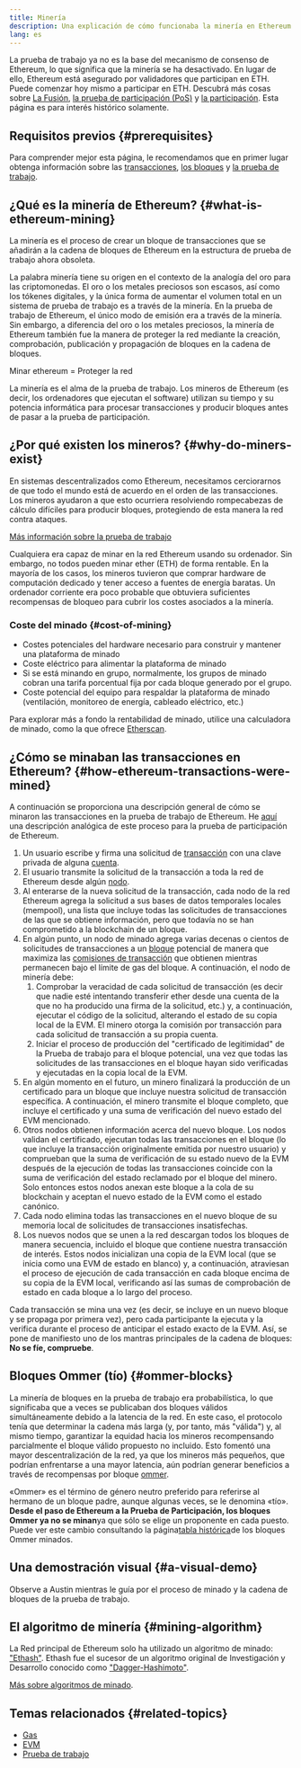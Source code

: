 ```yaml
---
title: Minería
description: Una explicación de cómo funcionaba la minería en Ethereum.
lang: es
---
```


<Alert variant="update">
<Emoji text=":wave:" className="text-4xl"/>
<AlertContent>
<AlertDescription>
La prueba de trabajo ya no es la base del mecanismo de consenso de Ethereum, lo que significa que la minería se ha desactivado. En lugar de ello, Ethereum está asegurado por validadores que participan en ETH. Puede comenzar hoy mismo a participar en ETH. Descubrá más cosas sobre <a href='/roadmap/merge/'>La Fusión</a>, <a href='/developers/docs/consensus-mechanisms/pos/'>la prueba de participación (PoS)</a> y <a href='/staking/'>la participación</a>. Esta página es para interés histórico solamente.
</AlertDescription>
</AlertContent>
</Alert>

## Requisitos previos {#prerequisites}

Para comprender mejor esta página, le recomendamos que en primer lugar obtenga información sobre las [transacciones](/developers/docs/transactions/), [los bloques](/developers/docs/blocks/) y [la prueba de trabajo](/developers/docs/consensus-mechanisms/pow/).

## ¿Qué es la minería de Ethereum? {#what-is-ethereum-mining}

La minería es el proceso de crear un bloque de transacciones que se añadirán a la cadena de bloques de Ethereum en la estructura de prueba de trabajo ahora obsoleta.

La palabra minería tiene su origen en el contexto de la analogía del oro para las criptomonedas. El oro o los metales preciosos son escasos, así como los tókenes digitales, y la única forma de aumentar el volumen total en un sistema de prueba de trabajo es a través de la minería. En la prueba de trabajo de Ethereum, el único modo de emisión era a través de la minería. Sin embargo, a diferencia del oro o los metales preciosos, la minería de Ethereum también fue la manera de proteger la red mediante la creación, comprobación, publicación y propagación de bloques en la cadena de bloques.

Minar ethereum = Proteger la red

La minería es el alma de la prueba de trabajo. Los mineros de Ethereum (es decir, los ordenadores que ejecutan el software) utilizan su tiempo y su potencia informática para procesar transacciones y producir bloques antes de pasar a la prueba de participación.

## ¿Por qué existen los mineros? {#why-do-miners-exist}

En sistemas descentralizados como Ethereum, necesitamos cerciorarnos de que todo el mundo está de acuerdo en el orden de las transacciones. Los mineros ayudaron a que esto ocurriera resolviendo rompecabezas de cálculo difíciles para producir bloques, protegiendo de esta manera la red contra ataques.

[Más información sobre la prueba de trabajo](/developers/docs/consensus-mechanisms/pow/)

Cualquiera era capaz de minar en la red Ethereum usando su ordenador. Sin embargo, no todos pueden minar ether (ETH) de forma rentable. En la mayoría de los casos, los mineros tuvieron que comprar hardware de computación dedicado y tener acceso a fuentes de energía baratas. Un ordenador corriente era poco probable que obtuviera suficientes recompensas de bloqueo para cubrir los costes asociados a la minería.

### Coste del minado {#cost-of-mining}

- Costes potenciales del hardware necesario para construir y mantener una plataforma de minado
- Coste eléctrico para alimentar la plataforma de minado
- Si se está minando en grupo, normalmente, los grupos de minado cobran una tarifa porcentual fija por cada bloque generado por el grupo.
- Coste potencial del equipo para respaldar la plataforma de minado (ventilación, monitoreo de energía, cableado eléctrico, etc.)

Para explorar más a fondo la rentabilidad de minado, utilice una calculadora de minado, como la que ofrece [Etherscan](https://etherscan.io/ether-mining-calculator).

## ¿Cómo se minaban las transacciones en Ethereum? {#how-ethereum-transactions-were-mined}

A continuación se proporciona una descripción general de cómo se minaron las transacciones en la prueba de trabajo de Ethereum. He [aquí](/developers/docs/consensus-mechanisms/pos/#transaction-execution-ethereum-pos) una descripción analógica de este proceso para la prueba de participación de Ethereum.

1. Un usuario escribe y firma una solicitud de [transacción](/developers/docs/transactions/) con una clave privada de alguna [cuenta](/developers/docs/accounts/).
2. El usuario transmite la solicitud de la transacción a toda la red de Ethereum desde algún [nodo](/developers/docs/nodes-and-clients/).
3. Al enterarse de la nueva solicitud de la transacción, cada nodo de la red Ethereum agrega la solicitud a sus bases de datos temporales locales (mempool), una lista que incluye todas las solicitudes de transacciones de las que se obtiene información, pero que todavía no se han comprometido a la blockchain de un bloque.
4. En algún punto, un nodo de minado agrega varias decenas o cientos de solicitudes de transacciones a un [bloque](/developers/docs/blocks/) potencial de manera que maximiza las [comisiones de transacción](/developers/docs/gas/) que obtienen mientras permanecen bajo el límite de gas del bloque. A continuación, el nodo de minería debe:
   1. Comprobar la veracidad de cada solicitud de transacción (es decir que nadie esté intentando transferir ether desde una cuenta de la que no ha producido una firma de la solicitud, etc.) y, a continuación, ejecutar el código de la solicitud, alterando el estado de su copia local de la EVM. El minero otorga la comisión por transacción para cada solicitud de transacción a su propia cuenta.
   2. Iniciar el proceso de producción del "certificado de legitimidad" de la Prueba de trabajo para el bloque potencial, una vez que todas las solicitudes de las transacciones en el bloque hayan sido verificadas y ejecutadas en la copia local de la EVM.
5. En algún momento en el futuro, un minero finalizará la producción de un certificado para un bloque que incluye nuestra solicitud de transacción específica. A continuación, el minero transmite el bloque completo, que incluye el certificado y una suma de verificación del nuevo estado del EVM mencionado.
6. Otros nodos obtienen información acerca del nuevo bloque. Los nodos validan el certificado, ejecutan todas las transacciones en el bloque (lo que incluye la transacción originalmente emitida por nuestro usuario) y comprueban que la suma de verificación de su estado nuevo de la EVM después de la ejecución de todas las transacciones coincide con la suma de verificación del estado reclamado por el bloque del minero. Solo entonces estos nodos anexan este bloque a la cola de su blockchain y aceptan el nuevo estado de la EVM como el estado canónico.
7. Cada nodo elimina todas las transacciones en el nuevo bloque de su memoria local de solicitudes de transacciones insatisfechas.
8. Los nuevos nodos que se unen a la red descargan todos los bloques de manera secuencia, incluido el bloque que contiene nuestra transacción de interés. Estos nodos inicializan una copia de la EVM local (que se inicia como una EVM de estado en blanco) y, a continuación, atraviesan el proceso de ejecución de cada transacción en cada bloque encima de su copia de la EVM local, verificando así las sumas de comprobación de estado en cada bloque a lo largo del proceso.

Cada transacción se mina una vez (es decir, se incluye en un nuevo bloque y se propaga por primera vez), pero cada participante la ejecuta y la verifica durante el proceso de anticipar el estado exacto de la EVM. Así, se pone de manifiesto uno de los mantras principales de la cadena de bloques: **No se fíe, compruebe**.

## Bloques Ommer (tío) {#ommer-blocks}

La minería de bloques en la prueba de trabajo era probabilística, lo que significaba que a veces se publicaban dos bloques válidos simultáneamente debido a la latencia de la red. En este caso, el protocolo tenía que determinar la cadena más larga (y, por tanto, más "válida") y, al mismo tiempo, garantizar la equidad hacia los mineros recompensando parcialmente el bloque válido propuesto no incluido. Esto fomentó una mayor descentralización de la red, ya que los mineros más pequeños, que podrían enfrentarse a una mayor latencia, aún podrían generar beneficios a través de recompensas por bloque [ommer](/glossary/#ommer).

«Ommer» es el término de género neutro preferido para referirse al hermano de un bloque padre, aunque algunas veces, se le denomina «tío». **Desde el paso de Ethereum a la Prueba de Participación, los bloques Ommer ya no se minan**ya que sólo se elige un proponente en cada puesto. Puede ver este cambio consultando la página[tabla histórica](https://ycharts.com/indicators/ethereum_uncle_rate)de los bloques Ommer minados.

## Una demostración visual {#a-visual-demo}

Observe a Austin mientras le guía por el proceso de minado y la cadena de bloques de la prueba de trabajo.

<YouTube id="zcX7OJ-L8XQ" />

## El algoritmo de minería {#mining-algorithm}

La Red principal de Ethereum solo ha utilizado un algoritmo de minado: ["Ethash"](/developers/docs/consensus-mechanisms/pow/mining/mining-algorithms/ethash/). Ethash fue el sucesor de un algoritmo original de Investigación y Desarrollo conocido como ["Dagger-Hashimoto"](/developers/docs/consensus-mechanisms/pow/mining/mining-algorithms/dagger-hashimoto/).

[Más sobre algoritmos de minado](/developers/docs/consensus-mechanisms/pow/mining/mining-algorithms/).

## Temas relacionados {#related-topics}

- [Gas](/developers/docs/gas/)
- [EVM](/developers/docs/evm/)
- [Prueba de trabajo](/developers/docs/consensus-mechanisms/pow/)

